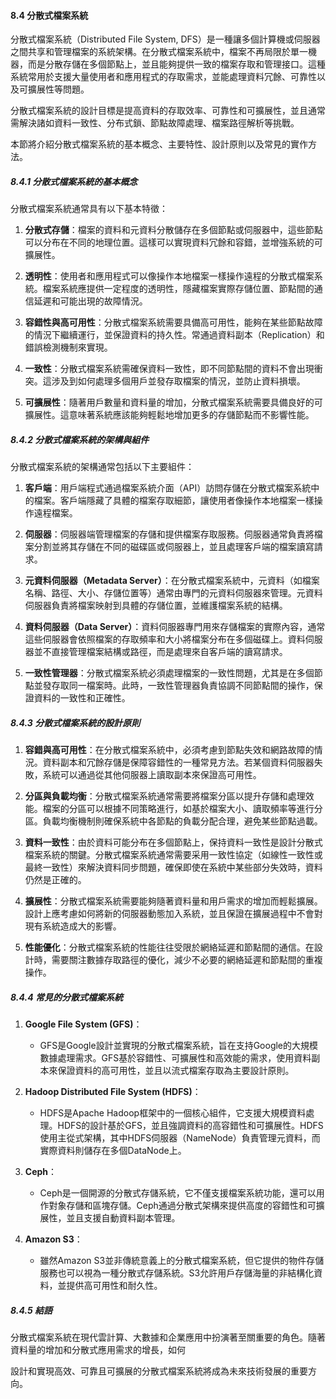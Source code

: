 #### 8.4 分散式檔案系統

分散式檔案系統（Distributed File System, DFS）是一種讓多個計算機或伺服器之間共享和管理檔案的系統架構。在分散式檔案系統中，檔案不再局限於單一機器，而是分散存儲在多個節點上，並且能夠提供一致的檔案存取和管理接口。這種系統常用於支援大量使用者和應用程式的存取需求，並能處理資料冗餘、可靠性以及可擴展性等問題。

分散式檔案系統的設計目標是提高資料的存取效率、可靠性和可擴展性，並且通常需解決諸如資料一致性、分布式鎖、節點故障處理、檔案路徑解析等挑戰。

本節將介紹分散式檔案系統的基本概念、主要特性、設計原則以及常見的實作方法。

##### 8.4.1 分散式檔案系統的基本概念

分散式檔案系統通常具有以下基本特徵：

1. **分散式存儲**：檔案的資料和元資料分散儲存在多個節點或伺服器中，這些節點可以分布在不同的地理位置。這樣可以實現資料冗餘和容錯，並增強系統的可擴展性。

2. **透明性**：使用者和應用程式可以像操作本地檔案一樣操作遠程的分散式檔案系統。檔案系統應提供一定程度的透明性，隱藏檔案實際存儲位置、節點間的通信延遲和可能出現的故障情況。

3. **容錯性與高可用性**：分散式檔案系統需要具備高可用性，能夠在某些節點故障的情況下繼續運行，並保證資料的持久性。常通過資料副本（Replication）和錯誤檢測機制來實現。

4. **一致性**：分散式檔案系統需確保資料一致性，即不同節點間的資料不會出現衝突。這涉及到如何處理多個用戶並發存取檔案的情況，並防止資料損壞。

5. **可擴展性**：隨著用戶數量和資料量的增加，分散式檔案系統需要具備良好的可擴展性。這意味著系統應該能夠輕鬆地增加更多的存儲節點而不影響性能。

##### 8.4.2 分散式檔案系統的架構與組件

分散式檔案系統的架構通常包括以下主要組件：

1. **客戶端**：用戶端程式通過檔案系統介面（API）訪問存儲在分散式檔案系統中的檔案。客戶端隱藏了具體的檔案存取細節，讓使用者像操作本地檔案一樣操作遠程檔案。

2. **伺服器**：伺服器端管理檔案的存儲和提供檔案存取服務。伺服器通常負責將檔案分割並將其存儲在不同的磁碟區或伺服器上，並且處理客戶端的檔案讀寫請求。

3. **元資料伺服器（Metadata Server）**：在分散式檔案系統中，元資料（如檔案名稱、路徑、大小、存儲位置等）通常由專門的元資料伺服器來管理。元資料伺服器負責將檔案映射到具體的存儲位置，並維護檔案系統的結構。

4. **資料伺服器（Data Server）**：資料伺服器專門用來存儲檔案的實際內容，通常這些伺服器會依照檔案的存取頻率和大小將檔案分布在多個磁碟上。資料伺服器並不直接管理檔案結構或路徑，而是處理來自客戶端的讀寫請求。

5. **一致性管理器**：分散式檔案系統必須處理檔案的一致性問題，尤其是在多個節點並發存取同一檔案時。此時，一致性管理器負責協調不同節點間的操作，保證資料的一致性和正確性。

##### 8.4.3 分散式檔案系統的設計原則

1. **容錯與高可用性**：在分散式檔案系統中，必須考慮到節點失效和網路故障的情況。資料副本和冗餘存儲是保障容錯性的一種常見方法。若某個資料伺服器失敗，系統可以通過從其他伺服器上讀取副本來保證高可用性。

2. **分區與負載均衡**：分散式檔案系統通常需要將檔案分區以提升存儲和處理效能。檔案的分區可以根據不同策略進行，如基於檔案大小、讀取頻率等進行分區。負載均衡機制則確保系統中各節點的負載分配合理，避免某些節點過載。

3. **資料一致性**：由於資料可能分布在多個節點上，保持資料一致性是設計分散式檔案系統的關鍵。分散式檔案系統通常需要采用一致性協定（如線性一致性或最終一致性）來解決資料同步問題，確保即使在系統中某些部分失效時，資料仍然是正確的。

4. **擴展性**：分散式檔案系統需要能夠隨著資料量和用戶需求的增加而輕鬆擴展。設計上應考慮如何將新的伺服器動態加入系統，並且保證在擴展過程中不會對現有系統造成大的影響。

5. **性能優化**：分散式檔案系統的性能往往受限於網絡延遲和節點間的通信。在設計時，需要關注數據存取路徑的優化，減少不必要的網絡延遲和節點間的重複操作。

##### 8.4.4 常見的分散式檔案系統

1. **Google File System (GFS)**：
   - GFS是Google設計並實現的分散式檔案系統，旨在支持Google的大規模數據處理需求。GFS基於容錯性、可擴展性和高效能的需求，使用資料副本來保證資料的高可用性，並且以流式檔案存取為主要設計原則。

2. **Hadoop Distributed File System (HDFS)**：
   - HDFS是Apache Hadoop框架中的一個核心組件，它支援大規模資料處理。HDFS的設計基於GFS，並且強調資料的高容錯性和可擴展性。HDFS使用主從式架構，其中HDFS伺服器（NameNode）負責管理元資料，而實際資料則儲存在多個DataNode上。

3. **Ceph**：
   - Ceph是一個開源的分散式存儲系統，它不僅支援檔案系統功能，還可以用作對象存儲和區塊存儲。Ceph通過分散式架構來提供高度的容錯性和可擴展性，並且支援自動資料副本管理。

4. **Amazon S3**：
   - 雖然Amazon S3並非傳統意義上的分散式檔案系統，但它提供的物件存儲服務也可以視為一種分散式存儲系統。S3允許用戶存儲海量的非結構化資料，並提供高可用性和耐久性。

##### 8.4.5 結語

分散式檔案系統在現代雲計算、大數據和企業應用中扮演著至關重要的角色。隨著資料量的增加和分散式應用需求的增長，如何

設計和實現高效、可靠且可擴展的分散式檔案系統將成為未來技術發展的重要方向。